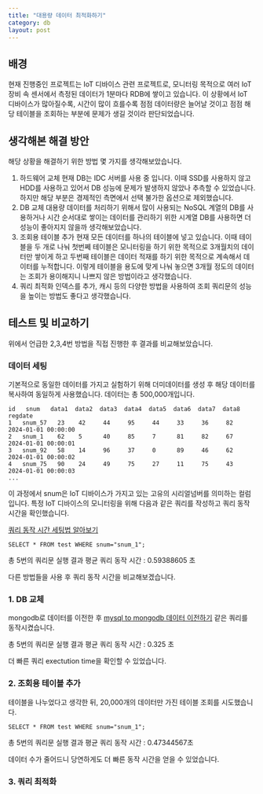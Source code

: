 ```yaml
---
title: "대용량 데이터 최적화하기"
category: db
layout: post
---
```


## 배경
현재 진행중인 프로젝트는 IoT 디바이스 관련 프로젝트로, 모니터링 목적으로 여러 IoT 장비 속 센서에서 측정된 데이터가 1분마다 RDB에 쌓이고 있습니다. 이 상황에서 IoT 디바이스가 많아질수록, 시간이 많이 흐를수록 점점 데이터량은 늘어날 것이고 점점 해당 테이블을 조회하는 부분에 문제가 생길 것이라 판단되었습니다.

## 생각해본 해결 방안
해당 상황을 해결하기 위한 방법 몇 가지를 생각해보았습니다.

1. 하드웨어 교체
    현재 DB는 IDC 서버를 사용 중 입니다. 이때 SSD를 사용하지 않고 HDD를 사용하고 있어서 DB 성능에 문제가 발생하지 않았나 추측할 수 있었습니다. 하지만 해당 부분은 경제적인 측면에서 선택 불가한 옵션으로 제외했습니다.
2. DB 교체
    대용량 데이터를 처리하기 위해서 많이 사용되는 NoSQL 계열의 DB를 사용하거나 시간 순서대로 쌓이는 데이터를 관리하기 위한 시계열 DB를 사용하면 더 성능이 좋아지지 않을까 생각해보았습니다.
3. 조회용 테이블 추가
    현재 모든 데이터를 하나의 테이블에 넣고 있습니다. 이때 테이블을 두 개로 나눠 첫번쩨 테이블은 모니터링을 하기 위한 목적으로 3개월치의 데이터만 쌓이게 하고 두번째 테이블은 데이터 적재를 하기 위한 목적으로 계속해서 데이터를 누적합니다. 이렇게 테이블을 용도에 맞게 나눠 놓으면 3개월 정도의 데이터는 조회가 용이해지니 나쁘지 않은 방법이라고 생각했습니다.
4. 쿼리 최적화
    인덱스를 추가, 캐시 등의 다양한 방법을 사용하여 조회 쿼리문의 성능을 높이는 방법도 좋다고 생각했습니다.

## 테스트 및 비교하기

위에서 언급한 2,3,4번 방법을 직접 진행한 후 결과를 비교해보았습니다.

### 데이터 세팅
기본적으로 동일한 데이터를 가지고 실험하기 위해 더미데이터를 생성 후 해당 데이터를 복사하여 동일하게 사용했습니다. 데이터는 총 500,000개입니다.

```
id   snum   data1  data2  data3  data4  data5  data6  data7  data8        regdate
1	snum_57	  23	42	   44	  95	 44   	33	   36	  82	2024-01-01 00:00:00
2	snum_1	  62	5	   40	  85	 7  	81	   82	  67	2024-01-01 00:00:01
3	snum_92	  58	14	   96	  37	 0	    89	   46	  62	2024-01-01 00:00:02
4	snum_75	  90	24	   49	  75	 27  	11	   75	  43	2024-01-01 00:00:03
...
```

이 과정에서 snum은 IoT 디바이스가 가지고 있는 고유의 시리얼넘버를 의미하는 컬럼입니다. 특정 IoT 디바이스의 모니터링을 위해 다음과 같은 쿼리를 작성하고 쿼리 동작 시간을 확인했습니다.

[쿼리 동작 시간 세팅법 알아보기](https://shindonghyeo.github.io/db/2024-04-24-SQL-%EC%BF%BC%EB%A6%AC-%EC%84%B1%EB%8A%A5-%ED%99%95%EC%9D%B8%ED%95%98%EA%B8%B0(%EC%BF%BC%EB%A6%AC-%EC%8B%9C%EA%B0%84).html)

```
SELECT * FROM test WHERE snum="snum_1";
```

총 5번의 쿼리문 실행 결과 평균 쿼리 동작 시간 : 0.59388605 초

다른 방법들을 사용 후 쿼리 동작 시간을 비교해보겠습니다.

### 1. DB 교체
mongodb로 데이터를 이전한 후 [mysql to mongodb 데이터 이전하기]() 같은 쿼리를 동작시켰습니다.

총 5번의 쿼리문 실행 결과 평균 쿼리 동작 시간 : 0.325 초

더 빠른 쿼리 exectution time을 확인할 수 있었습니다.


### 2. 조회용 테이블 추가
테이블을 나누었다고 생각한 뒤, 20,000개의 데이터만 가진 테이블 조회를 시도했습니다.

```
SELECT * FROM test WHERE snum="snum_1";
```

총 5번의 쿼리문 실행 결과 평균 쿼리 동작 시간 : 0.47344567초

데이터 수가 줄어드니 당연하게도 더 빠른 동작 시간을 얻을 수 있었습니다.

### 3. 쿼리 최적화


